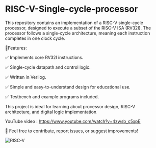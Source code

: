 
# RISC-V-Single-cycle-processor
This repository contains an implementation of a RISC-V single-cycle processor, designed to execute a subset of the RISC-V ISA (RV32I). The processor follows a single-cycle architecture, meaning each instruction completes in one clock cycle.

🛑Features:

✅ Implements core RV32I instructions.

✅ Single-cycle datapath and control logic.

✅ Written in Verilog.

✅ Simple and easy-to-understand design for educational use.

✅ Testbench and example programs included.

This project is ideal for learning about processor design, RISC-V architecture, and digital logic implementation.

YouTube video : https://www.youtube.com/watch?v=4zwsb_c5xpE

🚀 Feel free to contribute, report issues, or suggest improvements!

![RISC-V](https://github.com/user-attachments/assets/f33928a6-1802-4739-9546-5efa28c4cd39)
